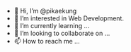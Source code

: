 - 👋 Hi, I’m @pikaekung
- 👀 I’m interested in Web Development.
- 🌱 I’m currently learning ...
- 💞️ I’m looking to collaborate on ...
- 📫 How to reach me ...

<!---
pikaekung/pikaekung is a ✨ special ✨ repository because its `README.md` (this file) appears on your GitHub profile.
You can click the Preview link to take a look at your changes.
--->
